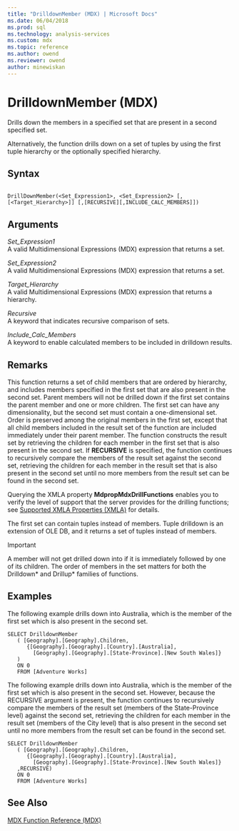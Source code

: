 ```yaml
---
title: "DrilldownMember (MDX) | Microsoft Docs"
ms.date: 06/04/2018
ms.prod: sql
ms.technology: analysis-services
ms.custom: mdx
ms.topic: reference
ms.author: owend
ms.reviewer: owend
author: minewiskan
---
```

# DrilldownMember (MDX)


  Drills down the members in a specified set that are present in a second specified set.  
  
 Alternatively, the function drills down on a set of tuples by using the first tuple hierarchy or the optionally specified hierarchy.  
  
## Syntax  
  
```  
  
DrillDownMember(<Set_Expression1>, <Set_Expression2> [,[<Target_Hierarchy>]] [,[RECURSIVE][,INCLUDE_CALC_MEMBERS]])  
```  
  
## Arguments  
 *Set_Expression1*  
 A valid Multidimensional Expressions (MDX) expression that returns a set.  
  
 *Set_Expression2*  
 A valid Multidimensional Expressions (MDX) expression that returns a set.  
  
 *Target_Hierarchy*  
 A valid Multidimensional Expressions (MDX) expression that returns a hierarchy.  
  
 *Recursive*  
 A keyword that indicates recursive comparison of sets.  
  
 *Include_Calc_Members*  
 A keyword to enable calculated members to be included in drilldown results.  
  
## Remarks  
 This function returns a set of child members that are ordered by hierarchy, and includes members specified in the first set that are also present in the second set. Parent members will not be drilled down if the first set contains the parent member and one or more children. The first set can have any dimensionality, but the second set must contain a one-dimensional set. Order is preserved among the original members in the first set, except that all child members included in the result set of the function are included immediately under their parent member. The function constructs the result set by retrieving the children for each member in the first set that is also present in the second set. If **RECURSIVE** is specified, the function continues to recursively compare the members of the result set against the second set, retrieving the children for each member in the result set that is also present in the second set until no more members from the result set can be found in the second set.  
  
 Querying the XMLA property **MdpropMdxDrillFunctions** enables you to verify the level of support that the server provides for the drilling functions; see [Supported XMLA Properties &#40;XMLA&#41;](https://docs.microsoft.com/bi-reference/xmla/xml-elements-properties/propertylist-element-supported-xmla-properties) for details.  
  
 The first set can contain tuples instead of members. Tuple drilldown is an extension of OLE DB, and it returns a set of tuples instead of members.  
  
> [!IMPORTANT]  
>  A member will not get drilled down into if it is immediately followed by one of its children. The order of members in the set matters for both the Drilldown* and Drillup\* families of functions.  
  
## Examples  
 The following example drills down into Australia, which is the member of the first set which is also present in the second set.  
  
```  
SELECT DrilldownMember   
   ( [Geography].[Geography].Children,  
      {[Geography].[Geography].[Country].[Australia],  
        [Geography].[Geography].[State-Province].[New South Wales]}  
   )  
   ON 0  
   FROM [Adventure Works]  
```  
  
 The following example drills down into Australia, which is the member of the first set which is also present in the second set. However, because the RECURSIVE argument is present, the function continues to recursively compare the members of the result set (members of the State-Province level) against the second set, retrieving the children for each member in the result set (members of the City level) that is also present in the second set until no more members from the result set can be found in the second set.  
  
```  
SELECT DrilldownMember   
   ( [Geography].[Geography].Children,  
      {[Geography].[Geography].[Country].[Australia],  
        [Geography].[Geography].[State-Province].[New South Wales]}  
   ,RECURSIVE)  
   ON 0  
   FROM [Adventure Works]  
```  
  
## See Also  
 [MDX Function Reference &#40;MDX&#41;](../mdx/mdx-function-reference-mdx.md)  
  
  
